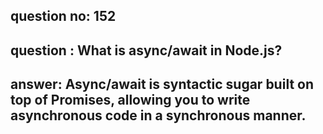 
      
## question no: 152

## question : What is async/await in Node.js?

## answer: Async/await is syntactic sugar built on top of Promises, allowing you to write asynchronous code in a synchronous manner.
      